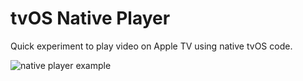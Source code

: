 # tvOS Native Player

Quick experiment to play video on Apple TV using native tvOS code.

![native player example](https://user-images.githubusercontent.com/2035397/33095960-3f634492-ceba-11e7-92d1-c77d0b122b7d.gif)
